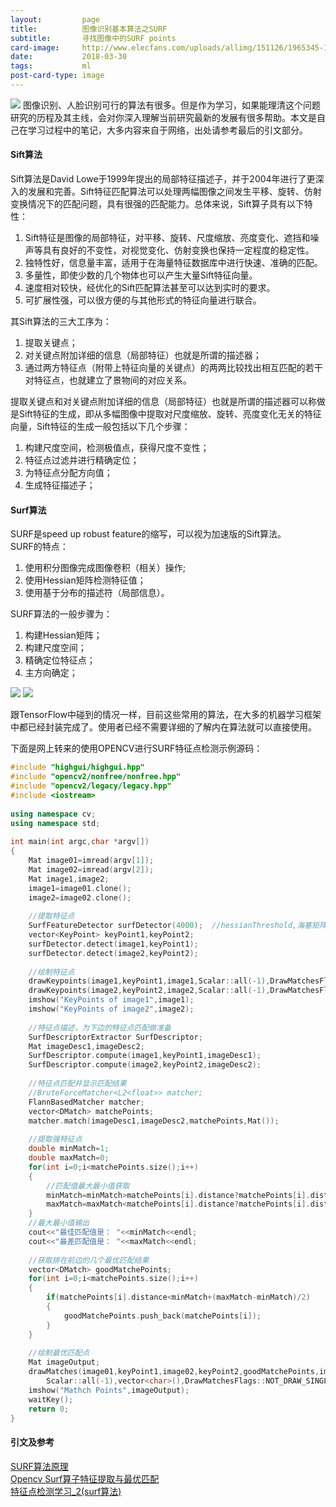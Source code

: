 ```yaml
---
layout:         page
title:          图像识别基本算法之SURF
subtitle:       寻找图像中的SURF points
card-image:		http://www.elecfans.com/uploads/allimg/151126/1965345-1511261149440-L.jpg
date:           2018-03-30
tags:           ml
post-card-type: image
---
```

![](http://www.elecfans.com/uploads/allimg/151126/1965345-1511261149440-L.jpg)
图像识别、人脸识别可行的算法有很多。但是作为学习，如果能理清这个问题研究的历程及其主线，会对你深入理解当前研究最新的发展有很多帮助。本文是自己在学习过程中的笔记，大多内容来自于网络，出处请参考最后的引文部分。  

#### Sift算法
Sift算法是David Lowe于1999年提出的局部特征描述子，并于2004年进行了更深入的发展和完善。Sift特征匹配算法可以处理两幅图像之间发生平移、旋转、仿射变换情况下的匹配问题，具有很强的匹配能力。总体来说，Sift算子具有以下特性：  
1. Sift特征是图像的局部特征，对平移、旋转、尺度缩放、亮度变化、遮挡和噪声等具有良好的不变性，对视觉变化、仿射变换也保持一定程度的稳定性。  
2. 独特性好，信息量丰富，适用于在海量特征数据库中进行快速、准确的匹配。  
3. 多量性，即使少数的几个物体也可以产生大量Sift特征向量。  
4. 速度相对较快，经优化的Sift匹配算法甚至可以达到实时的要求。  
5. 可扩展性强，可以很方便的与其他形式的特征向量进行联合。  

其Sift算法的三大工序为：
1.  提取关键点；  
2. 对关键点附加详细的信息（局部特征）也就是所谓的描述器；  
3. 通过两方特征点（附带上特征向量的关键点）的两两比较找出相互匹配的若干对特征点，也就建立了景物间的对应关系。

提取关键点和对关键点附加详细的信息（局部特征）也就是所谓的描述器可以称做是Sift特征的生成，即从多幅图像中提取对尺度缩放、旋转、亮度变化无关的特征向量，Sift特征的生成一般包括以下几个步骤：  
1. 构建尺度空间，检测极值点，获得尺度不变性；  
2. 特征点过滤并进行精确定位；  
3. 为特征点分配方向值；  
4. 生成特征描述子；  

#### Surf算法
SURF是speed up robust feature的缩写，可以视为加速版的Sift算法。  
SURF的特点：  
1. 使用积分图像完成图像卷积（相关）操作;  
2. 使用Hessian矩阵检测特征值；  
3. 使用基于分布的描述符（局部信息）。  

SURF算法的一般步骤为：  
1. 构建Hessian矩阵；  
2. 构建尺度空间；  
3. 精确定位特征点；  
4. 主方向确定；  

![](http://p1avd6u2z.bkt.clouddn.com/201803/30/building1.png)
![](http://p1avd6u2z.bkt.clouddn.com/201803/30/building2.png)

跟TensorFlow中碰到的情况一样，目前这些常用的算法，在大多的机器学习框架中都已经封装完成了。使用者已经不需要详细的了解内在算法就可以直接使用。  

下面是网上转来的使用OPENCV进行SURF特征点检测示例源码：  
```cpp
#include "highgui/highgui.hpp"    
#include "opencv2/nonfree/nonfree.hpp"    
#include "opencv2/legacy/legacy.hpp"   
#include <iostream>  
  
using namespace cv;  
using namespace std;  
  
int main(int argc,char *argv[])    
{    
    Mat image01=imread(argv[1]);    
    Mat image02=imread(argv[2]);    
    Mat image1,image2;    
    image1=image01.clone();  
    image2=image02.clone();  
  
    //提取特征点    
    SurfFeatureDetector surfDetector(4000);  //hessianThreshold,海塞矩阵阈值，并不是限定特征点的个数   
    vector<KeyPoint> keyPoint1,keyPoint2;    
    surfDetector.detect(image1,keyPoint1);    
    surfDetector.detect(image2,keyPoint2);    
  
    //绘制特征点    
    drawKeypoints(image1,keyPoint1,image1,Scalar::all(-1),DrawMatchesFlags::DEFAULT);      
    drawKeypoints(image2,keyPoint2,image2,Scalar::all(-1),DrawMatchesFlags::DRAW_RICH_KEYPOINTS);       
    imshow("KeyPoints of image1",image1);    
    imshow("KeyPoints of image2",image2);    
  
    //特征点描述，为下边的特征点匹配做准备    
    SurfDescriptorExtractor SurfDescriptor;    
    Mat imageDesc1,imageDesc2;    
    SurfDescriptor.compute(image1,keyPoint1,imageDesc1);    
    SurfDescriptor.compute(image2,keyPoint2,imageDesc2);    
  
    //特征点匹配并显示匹配结果    
    //BruteForceMatcher<L2<float>> matcher;    
    FlannBasedMatcher matcher;  
    vector<DMatch> matchePoints;    
    matcher.match(imageDesc1,imageDesc2,matchePoints,Mat());  
  
    //提取强特征点  
    double minMatch=1;  
    double maxMatch=0;  
    for(int i=0;i<matchePoints.size();i++)  
    {  
        //匹配值最大最小值获取  
        minMatch=minMatch>matchePoints[i].distance?matchePoints[i].distance:minMatch;  
        maxMatch=maxMatch<matchePoints[i].distance?matchePoints[i].distance:maxMatch;  
    }  
    //最大最小值输出  
    cout<<"最佳匹配值是： "<<minMatch<<endl;  
    cout<<"最差匹配值是： "<<maxMatch<<endl;  
  
    //获取排在前边的几个最优匹配结果  
    vector<DMatch> goodMatchePoints;  
    for(int i=0;i<matchePoints.size();i++)  
    {  
        if(matchePoints[i].distance<minMatch+(maxMatch-minMatch)/2)  
        {  
            goodMatchePoints.push_back(matchePoints[i]);  
        }  
    }  
  
    //绘制最优匹配点  
    Mat imageOutput;  
    drawMatches(image01,keyPoint1,image02,keyPoint2,goodMatchePoints,imageOutput,Scalar::all(-1),  
        Scalar::all(-1),vector<char>(),DrawMatchesFlags::NOT_DRAW_SINGLE_POINTS);       
    imshow("Mathch Points",imageOutput);    
    waitKey();    
    return 0;    
}  
```


#### 引文及参考
[SURF算法原理](http://wuzizhang.blog.163.com/blog/static/78001208201138102648854/)  
[Opencv Surf算子特征提取与最优匹配](https://blog.csdn.net/dcrmg/article/details/52602277)  
[特征点检测学习_2(surf算法)](https://www.cnblogs.com/tornadomeet/archive/2012/08/17/2644903.html)  
